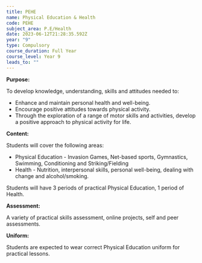 ```yaml
---
title: PEHE
name: Physical Education & Health
code: PEHE
subject_area: P.E/Health
date: 2023-06-12T21:28:35.592Z
year: "9"
type: Compulsory
course_duration: Full Year
course_level: Year 9
leads_to: ""
---
```

**Purpose:**

To develop knowledge, understanding, skills and attitudes needed to: 

* Enhance and maintain personal health and well-being.
* Encourage positive attitudes towards physical activity.
* Through the exploration of a range of motor skills and activities, develop a positive approach to physical activity for life.

**Content:**

Students will cover the following areas:

* Physical Education - Invasion Games, Net-based sports, Gymnastics, Swimming, Conditioning and Striking/Fielding
* Health - Nutrition, interpersonal skills, personal well-being, dealing with change and alcohol/smoking.

Students will have 3 periods of practical Physical Education, 1 period of Health.

**Assessment:**

A variety of practical skills assessment, online projects, self and peer assessments.

**Uniform:** 

Students are expected to wear correct Physical Education uniform for practical lessons.